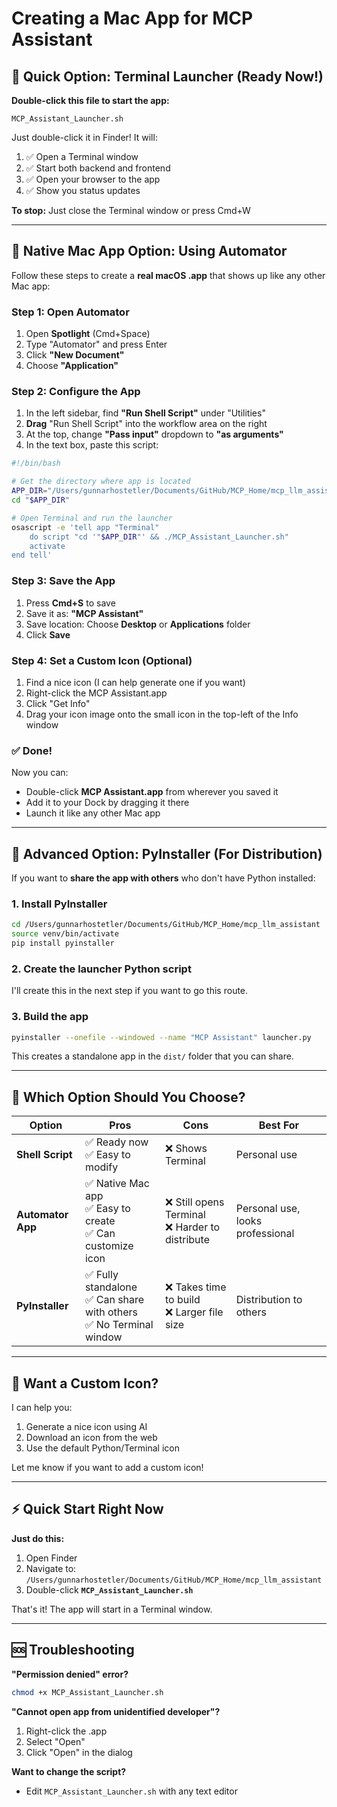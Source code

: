 # Creating a Mac App for MCP Assistant

## 🎯 Quick Option: Terminal Launcher (Ready Now!)

**Double-click this file to start the app:**
```
MCP_Assistant_Launcher.sh
```

Just double-click it in Finder! It will:
1. ✅ Open a Terminal window
2. ✅ Start both backend and frontend
3. ✅ Open your browser to the app
4. ✅ Show you status updates

**To stop:** Just close the Terminal window or press Cmd+W

---

## 🍎 Native Mac App Option: Using Automator

Follow these steps to create a **real macOS .app** that shows up like any other Mac app:

### Step 1: Open Automator

1. Open **Spotlight** (Cmd+Space)
2. Type "Automator" and press Enter
3. Click **"New Document"**
4. Choose **"Application"**

### Step 2: Configure the App

1. In the left sidebar, find **"Run Shell Script"** under "Utilities"
2. **Drag** "Run Shell Script" into the workflow area on the right
3. At the top, change **"Pass input"** dropdown to **"as arguments"**
4. In the text box, paste this script:

```bash
#!/bin/bash

# Get the directory where app is located
APP_DIR="/Users/gunnarhostetler/Documents/GitHub/MCP_Home/mcp_llm_assistant"
cd "$APP_DIR"

# Open Terminal and run the launcher
osascript -e 'tell app "Terminal"
    do script "cd '"$APP_DIR"' && ./MCP_Assistant_Launcher.sh"
    activate
end tell'
```

### Step 3: Save the App

1. Press **Cmd+S** to save
2. Save it as: **"MCP Assistant"**
3. Save location: Choose **Desktop** or **Applications** folder
4. Click **Save**

### Step 4: Set a Custom Icon (Optional)

1. Find a nice icon (I can help generate one if you want)
2. Right-click the MCP Assistant.app
3. Click "Get Info"
4. Drag your icon image onto the small icon in the top-left of the Info window

### ✅ Done!

Now you can:
- Double-click **MCP Assistant.app** from wherever you saved it
- Add it to your Dock by dragging it there
- Launch it like any other Mac app

---

## 🚀 Advanced Option: PyInstaller (For Distribution)

If you want to **share the app with others** who don't have Python installed:

### 1. Install PyInstaller

```bash
cd /Users/gunnarhostetler/Documents/GitHub/MCP_Home/mcp_llm_assistant
source venv/bin/activate
pip install pyinstaller
```

### 2. Create the launcher Python script

I'll create this in the next step if you want to go this route.

### 3. Build the app

```bash
pyinstaller --onefile --windowed --name "MCP Assistant" launcher.py
```

This creates a standalone app in the `dist/` folder that you can share.

---

## 📝 Which Option Should You Choose?

| Option | Pros | Cons | Best For |
|--------|------|------|----------|
| **Shell Script** | ✅ Ready now<br>✅ Easy to modify | ❌ Shows Terminal | Personal use |
| **Automator App** | ✅ Native Mac app<br>✅ Easy to create<br>✅ Can customize icon | ❌ Still opens Terminal<br>❌ Harder to distribute | Personal use, looks professional |
| **PyInstaller** | ✅ Fully standalone<br>✅ Can share with others<br>✅ No Terminal window | ❌ Takes time to build<br>❌ Larger file size | Distribution to others |

---

## 🎨 Want a Custom Icon?

I can help you:
1. Generate a nice icon using AI
2. Download an icon from the web
3. Use the default Python/Terminal icon

Let me know if you want to add a custom icon!

---

## ⚡ Quick Start Right Now

**Just do this:**

1. Open Finder
2. Navigate to: `/Users/gunnarhostetler/Documents/GitHub/MCP_Home/mcp_llm_assistant`
3. Double-click **`MCP_Assistant_Launcher.sh`**

That's it! The app will start in a Terminal window.

---

## 🆘 Troubleshooting

**"Permission denied" error?**
```bash
chmod +x MCP_Assistant_Launcher.sh
```

**"Cannot open app from unidentified developer"?**
1. Right-click the .app
2. Select "Open"
3. Click "Open" in the dialog

**Want to change the script?**
- Edit `MCP_Assistant_Launcher.sh` with any text editor
